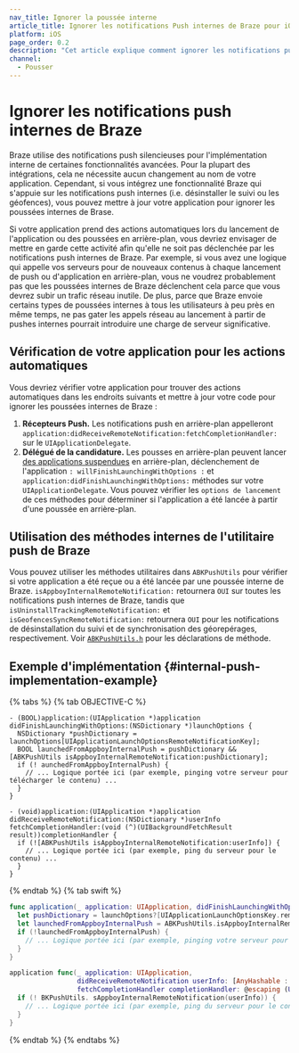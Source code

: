 ```yaml
---
nav_title: Ignorer la poussée interne
article_title: Ignorer les notifications Push internes de Braze pour iOS
platform: iOS
page_order: 0.2
description: "Cet article explique comment ignorer les notifications push internes de Braze."
channel:
  - Pousser
---
```


# Ignorer les notifications push internes de Braze

Braze utilise des notifications push silencieuses pour l'implémentation interne de certaines fonctionnalités avancées. Pour la plupart des intégrations, cela ne nécessite aucun changement au nom de votre application. Cependant, si vous intégrez une fonctionnalité Braze qui s'appuie sur les notifications push internes (i.e. désinstaller le suivi ou les géofences), vous pouvez mettre à jour votre application pour ignorer les poussées internes de Brase.

Si votre application prend des actions automatiques lors du lancement de l'application ou des poussées en arrière-plan, vous devriez envisager de mettre en garde cette activité afin qu'elle ne soit pas déclenchée par les notifications push internes de Braze. Par exemple, si vous avez une logique qui appelle vos serveurs pour de nouveaux contenus à chaque lancement de push ou d'application en arrière-plan, vous ne voudrez probablement pas que les poussées internes de Braze déclenchent cela parce que vous devrez subir un trafic réseau inutile. De plus, parce que Braze envoie certains types de poussées internes à tous les utilisateurs à peu près en même temps, ne pas gater les appels réseau au lancement à partir de pushes internes pourrait introduire une charge de serveur significative.

## Vérification de votre application pour les actions automatiques

Vous devriez vérifier votre application pour trouver des actions automatiques dans les endroits suivants et mettre à jour votre code pour ignorer les poussées internes de Braze :

1. **Récepteurs Push.** Les notifications push en arrière-plan appelleront `application:didReceiveRemoteNotification:fetchCompletionHandler:` sur le `UIApplicationDelegate`.
2. **Délégué de la candidature.** Les pousses en arrière-plan peuvent lancer [des applications suspendues][4] en arrière-plan, déclenchement de l'application `: willFinishLaunchingWithOptions :` et `application:didFinishLaunchingWithOptions:` méthodes sur votre `UIApplicationDelegate`. Vous pouvez vérifier les `options de lancement` de ces méthodes pour déterminer si l'application a été lancée à partir d'une poussée en arrière-plan.

## Utilisation des méthodes internes de l'utilitaire push de Braze

Vous pouvez utiliser les méthodes utilitaires dans `ABKPushUtils` pour vérifier si votre application a été reçue ou a été lancée par une poussée interne de Braze. `isAppboyInternalRemoteNotification:` retournera `OUI` sur toutes les notifications push internes de Braze, tandis que `isUninstallTrackingRemoteNotification:` et `isGeofencesSyncRemoteNotification:` retournera `OUI` pour les notifications de désinstallation du suivi et de synchronisation des géorepérages, respectivement. Voir [`ABKPushUtils.h`][1] pour les déclarations de méthode.

## Exemple d'implémentation {#internal-push-implementation-example}

{% tabs %}
{% tab OBJECTIVE-C %}

```objc
- (BOOL)application:(UIApplication *)application didFinishLaunchingWithOptions:(NSDictionary *)launchOptions {
  NSDictionary *pushDictionary = launchOptions[UIApplicationLaunchOptionsRemoteNotificationKey];
  BOOL launchedFromAppboyInternalPush = pushDictionary && [ABKPushUtils isAppboyInternalRemoteNotification:pushDictionary];
  if (! aunchedFromAppboyInternalPush) {
    // ... Logique portée ici (par exemple, pinging votre serveur pour télécharger le contenu) ...
  }
}
```

```objc
- (void)application:(UIApplication *)application didReceiveRemoteNotification:(NSDictionary *)userInfo fetchCompletionHandler:(void (^)(UIBackgroundFetchResult result))completionHandler {
  if (![ABKPushUtils isAppboyInternalRemoteNotification:userInfo]) {
    // ... Logique portée ici (par exemple, ping du serveur pour le contenu) ...
  }
}
```

{% endtab %}
{% tab swift %}

```swift
func application(_ application: UIApplication, didFinishLaunchingWithOptions launchOptions: [UIApplicationLaunchOptionsKey : Any]? = nil) -> Bool {
  let pushDictionary = launchOptions?[UIApplicationLaunchOptionsKey.remoteNotification] comme? NSDictionary comme? [AnyHashable : Any] ?? [:]
  let launchedFromAppboyInternalPush = ABKPushUtils.isAppboyInternalRemoteNotification(pushDictionary)
  if (!launchedFromAppboyInternalPush) {
    // ... Logique portée ici (par exemple, pinging votre serveur pour télécharger le contenu) ...
  }
}
```

```swift
application func(_ application: UIApplication,
                 didReceiveRemoteNotification userInfo: [AnyHashable : Any],
                 fetchCompletionHandler completionHandler: @escaping (UIBackgroundFetchResult) -> Void) {
  if (! BKPushUtils. sAppboyInternalRemoteNotification(userInfo)) {
    // ... Logique portée ici (par exemple, ping du serveur pour le contenu) ...
  }
}
```

{% endtab %}
{% endtabs %}

[1]: https://github.com/Appboy/appboy-ios-sdk/blob/master/AppboyKit/include/ABKPushUtils.h
[4]: https://developer.apple.com/library/ios/documentation/iPhone/Conceptual/iPhoneOSProgrammingGuide/TheAppLifeCycle/TheAppLifeCycle.html#//apple_ref/doc/uid/TP40007072-CH2-SW3